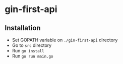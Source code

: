 # **gin-first-api**

## **Installation**

* Set GOPATH variable on `./gin-first-api` directory   
* Go to `src` directory     
* Run `go install`  
* Run `go run main.go`   
